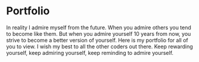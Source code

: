 # Portfolio
In reality I admire myself from the future. When you admire others you tend to become like them. But when you admire yourself 10 years from now, you strive to become a better version of yourself. 
Here is my portfolio for all of you to view. 
I wish my best to all the other coders out there. 
Keep rewarding yourself, keep admiring yourself,  keep reminding to admire yourself.
